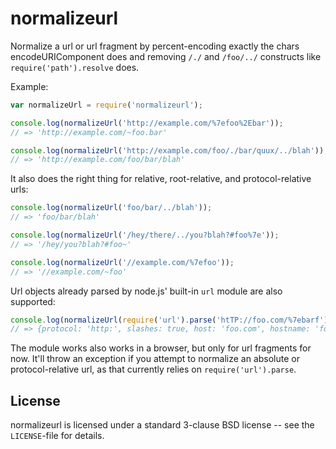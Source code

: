 # normalizeurl

Normalize a url or url fragment by percent-encoding exactly the chars
encodeURIComponent does and removing `/./` and `/foo/../` constructs
like `require('path').resolve` does.

Example:

```javascript
var normalizeUrl = require('normalizeurl');

console.log(normalizeUrl('http://example.com/%7efoo%2Ebar'));
// => 'http://example.com/~foo.bar'

console.log(normalizeUrl('http://example.com/foo/./bar/quux/../blah'));
// => 'http://example.com/foo/bar/blah'
```

It also does the right thing for relative, root-relative, and protocol-relative urls:
```javascript
console.log(normalizeUrl('foo/bar/../blah'));
// => 'foo/bar/blah'

console.log(normalizeUrl('/hey/there/../you?blah?#foo%7e'));
// => '/hey/you?blah?#foo~'

console.log(normalizeUrl('//example.com/%7efoo'));
// => '//example.com/~foo'
```

Url objects already parsed by node.js' built-in `url` module are also supported:

```javascript
console.log(normalizeUrl(require('url').parse('htTP://foo.com/%7ebarf')));
// => {protocol: 'http:', slashes: true, host: 'foo.com', hostname: 'foo.com', pathname: '/~barf', href: 'http://foo.com/~barf', path: '/~barf'}
```

The module works also works in a browser, but only for url fragments
for now. It'll throw an exception if you attempt to normalize an
absolute or protocol-relative url, as that currently relies on
`require('url').parse`.

## License

normalizeurl is licensed under a standard 3-clause BSD license -- see the `LICENSE`-file for details.
